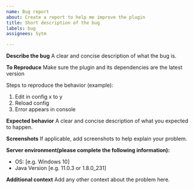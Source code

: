 ```yaml
---
name: Bug report
about: Create a report to help me improve the plugin
title: Short description of the bug
labels: bug
assignees: Sytm

---
```


**Describe the bug**
A clear and concise description of what the bug is.

**To Reproduce**
Make sure the plugin and its dependencies are the latest version

Steps to reproduce the behavior (example):
1. Edit in config x to y
2. Reload config
3. Error appears in console

**Expected behavior**
A clear and concise description of what you expected to happen.

**Screenshots**
If applicable, add screenshots to help explain your problem.

**Server environment(please complete the following information):**
 - OS: [e.g. Windows 10]
 - Java Version [e.g. 11.0.3 or 1.8.0_231]

**Additional context**
Add any other context about the problem here.
